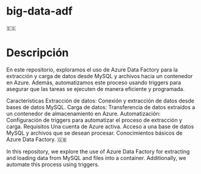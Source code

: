 # big-data-adf

🇪🇸
<h1>Descripción</h1>
<p>En este repositorio, exploramos el uso de Azure Data Factory para la extracción y carga de datos desde MySQL y archivos hacia un contenedor en Azure. Además, automatizamos este proceso usando triggers para asegurar que las tareas se ejecuten de manera eficiente y programada.</p>

Características
Extracción de datos: Conexión y extracción de datos desde bases de datos MySQL.
Carga de datos: Transferencia de datos extraídos a un contenedor de almacenamiento en Azure.
Automatización: Configuración de triggers para automatizar el proceso de extracción y carga.
Requisitos
Una cuenta de Azure activa.
Acceso a una base de datos MySQL y archivos que se desean procesar.
Conocimientos básicos de Azure Data Factory.
🇬🇧
<p>In this repository, we explore the use of Azure Data Factory for extracting and loading data from MySQL and files into a container. Additionally, we automate this process using triggers.</p>
